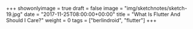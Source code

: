 +++
showonlyimage = true
draft = false
image = "img/sketchnotes/sketch-19.jpg"
date = "2017-11-25T08:00:00+00:00"
title = "What Is Flutter And Should I Care?"
weight = 0
tags = ["berlindroid", "flutter"]
+++

